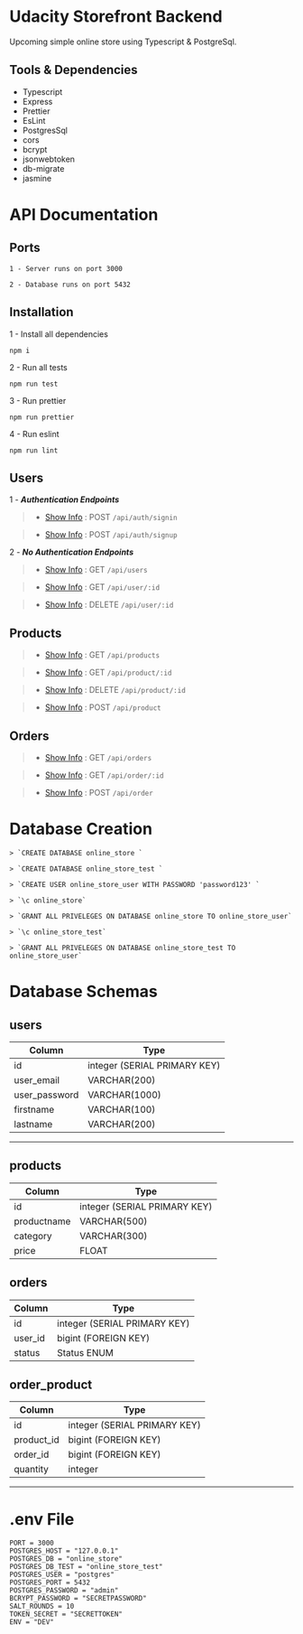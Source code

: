 # Udacity Storefront Backend

Upcoming simple online store using Typescript & PostgreSql.

## Tools & Dependencies

- Typescript
- Express
- Prettier
- EsLint
- PostgresSql
- cors
- bcrypt
- jsonwebtoken
- db-migrate
- jasmine

# API Documentation

## Ports

    1 - Server runs on port 3000

    2 - Database runs on port 5432

## Installation

1 - Install all dependencies

    npm i

2 - Run all tests

    npm run test

3 - Run prettier

    npm run prettier

4 - Run eslint

    npm run lint

## Users

1 - **_Authentication Endpoints_**

> - [Show Info](#sign-in-json-format) : POST `/api/auth/signin`

> - [Show Info](#sign-up-json-format) : POST `/api/auth/signup`

2 - **_No Authentication Endpoints_**

> - [Show Info](#get-users-response-json-format) : GET `/api/users`

> - [Show Info](#get-user-response-json-format) : GET `/api/user/:id`

> - [Show Info](#delete-user-response-json-format) : DELETE `/api/user/:id`

## Products

> - [Show Info](#get-products-response-json-format) : GET `/api/products`

> - [Show Info](#get-product-response-json-format) : GET `/api/product/:id`

> - [Show Info](#delete-product-response-json-format) : DELETE `/api/product/:id`

> - [Show Info](#add-product-json-format) : POST `/api/product`

## Orders

> - [Show Info](#get-orders-response-json-format) : GET `/api/orders`

> - [Show Info](#get-order-response-json-format) : GET `/api/order/:id`

> - [Show Info](#add-order-json-format) : POST `/api/order`

# Database Creation

    > `CREATE DATABASE online_store `

    > `CREATE DATABASE online_store_test `

    > `CREATE USER online_store_user WITH PASSWORD 'password123' `

    > `\c online_store`

    > `GRANT ALL PRIVELEGES ON DATABASE online_store TO online_store_user`

    > `\c online_store_test`

    > `GRANT ALL PRIVELEGES ON DATABASE online_store_test TO online_store_user`

# Database Schemas

## users

| Column        | Type                         |
| ------------- | ---------------------------- |
| id            | integer (SERIAL PRIMARY KEY) |
| user_email    | VARCHAR(200)                 |
| user_password | VARCHAR(1000)                |
| firstname     | VARCHAR(100)                 |
| lastname      | VARCHAR(200)                 |

---

## products

| Column      | Type                         |
| ----------- | ---------------------------- |
| id          | integer (SERIAL PRIMARY KEY) |
| productname | VARCHAR(500)                 |
| category    | VARCHAR(300)                 |
| price       | FLOAT                        |

## orders

| Column  | Type                         |
| ------- | ---------------------------- |
| id      | integer (SERIAL PRIMARY KEY) |
| user_id | bigint (FOREIGN KEY)         |
| status  | Status ENUM                  |

## order_product

| Column     | Type                         |
| ---------- | ---------------------------- |
| id         | integer (SERIAL PRIMARY KEY) |
| product_id | bigint (FOREIGN KEY)         |
| order_id   | bigint (FOREIGN KEY)         |
| quantity   | integer                      |

---

# .env File

    PORT = 3000
    POSTGRES_HOST = "127.0.0.1"
    POSTGRES_DB = "online_store"
    POSTGRES_DB_TEST = "online_store_test"
    POSTGRES_USER = "postgres"
    POSTGRES_PORT = 5432
    POSTGRES_PASSWORD = "admin"
    BCRYPT_PASSWORD = "SECRETPASSWORD"
    SALT_ROUNDS = 10
    TOKEN_SECRET = "SECRETTOKEN"
    ENV = "DEV"
